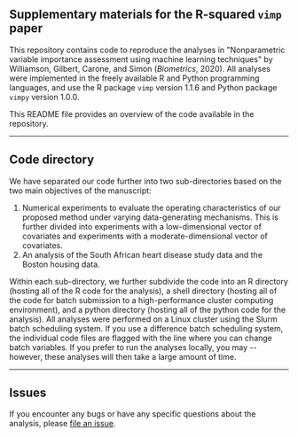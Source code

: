 ## Supplementary materials for the R-squared `vimp` paper

This repository contains code to reproduce the analyses in "Nonparametric variable importance assessment using machine learning techniques" by Williamson, Gilbert, Carone, and Simon (*Biometrics*, 2020). All analyses were implemented in the freely available R and Python programming languages, and use the R package `vimp` version 1.1.6 and Python package `vimpy` version 1.0.0.

This README file provides an overview of the code available in the repository.  

-----

## Code directory

We have separated our code further into two sub-directories based on the two main objectives of the manuscript:

1. Numerical experiments to evaluate the operating characteristics of our proposed method under varying data-generating mechanisms. This is further divided into experiments with a low-dimensional vector of covariates and experiments with a moderate-dimensional vector of covariates.
2. An analysis of the South African heart disease study data and the Boston housing data.

Within each sub-directory, we further subdivide the code into an R directory (hosting all of the R code for the analysis), a shell directory (hosting all of the code for batch submission to a high-performance cluster computing environment), and a python directory (hosting all of the python code for the analysis). All analyses were performed on a Linux cluster using the Slurm batch scheduling system. If you use a difference batch scheduling system, the individual code files are flagged with the line where you can change batch variables. If you prefer to run the analyses locally, you may -- however, these analyses will then take a large amount of time.

-----

## Issues

If you encounter any bugs or have any specific questions about the analysis, please
[file an issue](https://github.com/bdwilliamson/vimpaper_supplementary/issues).

